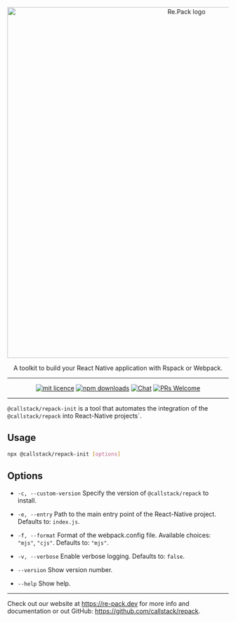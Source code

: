 <p align="center">
  <img src="https://raw.githubusercontent.com/callstack/repack/HEAD/logo.svg" width="800" alt="Re.Pack logo" />
</p>
<p align="center">
A toolkit to build your React Native application with Rspack or Webpack.
</p>

---
<div align="center">

[![mit licence][license-badge]][license]
[![npm downloads][npm-downloads-badge]][npm-downloads]
[![Chat][chat-badge]][chat]
[![PRs Welcome][prs-welcome-badge]][prs-welcome]

</div>

---

`@callstack/repack-init` is a tool that automates the integration of the `@callstack/repack` into React-Native projects`.

## Usage

```sh
npx @callstack/repack-init [options]
```

## Options

- `-c, --custom-version` Specify the version of `@callstack/repack` to install.

- `-e, --entry` Path to the main entry point of the React-Native project. Defaults to: `index.js`.

- `-f, --format` Format of the webpack.config file. Available choices: `"mjs"`, `"cjs"`. Defaults to: `"mjs"`.

- `-v, --verbose` Enable verbose logging. Defaults to: `false`.

- `--version` Show version number.

- `--help` Show help.

---

Check out our website at https://re-pack.dev for more info and documentation or out GitHub: https://github.com/callstack/repack.

<!-- badges -->

[license-badge]: https://img.shields.io/npm/l/@callstack/repack?style=for-the-badge
[license]: https://github.com/callstack/repack/blob/main/LICENSE
[npm-downloads-badge]: https://img.shields.io/npm/dm/@callstack/repack?style=for-the-badge
[npm-downloads]: https://www.npmjs.com/package/@callstack/repack
[prs-welcome-badge]: https://img.shields.io/badge/PRs-welcome-brightgreen.svg?style=for-the-badge
[prs-welcome]: ./CONTRIBUTING.md
[chat-badge]: https://img.shields.io/discord/426714625279524876.svg?style=for-the-badge
[chat]: https://discord.gg/Q4yr2rTWYF

